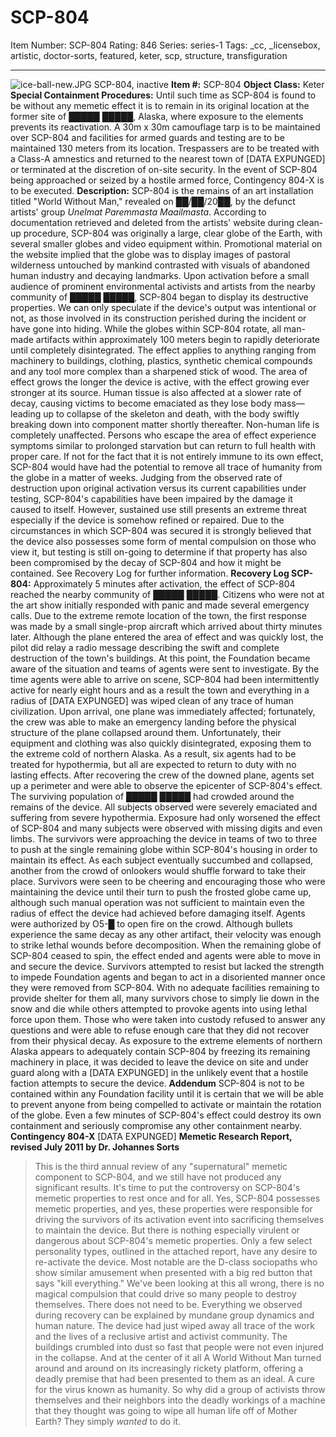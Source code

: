 # SCP-804
Item Number: SCP-804
Rating: 846
Series: series-1
Tags: _cc, _licensebox, artistic, doctor-sorts, featured, keter, scp, structure, transfiguration

---

![ice-ball-new.JPG](https://scp-wiki.wdfiles.com/local--files/scp-804/ice-ball-new.JPG)
SCP-804, inactive
**Item #:** SCP-804
**Object Class:** Keter
**Special Containment Procedures:** Until such time as SCP-804 is found to be without any memetic effect it is to remain in its original location at the former site of █████ █████, Alaska, where exposure to the elements prevents its reactivation. A 30m x 30m camouflage tarp is to be maintained over SCP-804 and facilities for armed guards and testing are to be maintained 130 meters from its location. Trespassers are to be treated with a Class-A amnestics and returned to the nearest town of [DATA EXPUNGED] or terminated at the discretion of on-site security. In the event of SCP-804 being approached or seized by a hostile armed force, Contingency 804-X is to be executed.
**Description:** SCP-804 is the remains of an art installation titled "World Without Man," revealed on ██/██/20██, by the defunct artists' group _Unelmat Paremmasta Maailmasta_. According to documentation retrieved and deleted from the artists' website during clean-up procedure, SCP-804 was originally a large, clear globe of the Earth, with several smaller globes and video equipment within. Promotional material on the website implied that the globe was to display images of pastoral wilderness untouched by mankind contrasted with visuals of abandoned human industry and decaying landmarks.
Upon activation before a small audience of prominent environmental activists and artists from the nearby community of █████ █████, SCP-804 began to display its destructive properties. We can only speculate if the device's output was intentional or not, as those involved in its construction perished during the incident or have gone into hiding.
While the globes within SCP-804 rotate, all man-made artifacts within approximately 100 meters begin to rapidly deteriorate until completely disintegrated. The effect applies to anything ranging from machinery to buildings, clothing, plastics, synthetic chemical compounds and any tool more complex than a sharpened stick of wood. The area of effect grows the longer the device is active, with the effect growing ever stronger at its source. Human tissue is also affected at a slower rate of decay, causing victims to become emaciated as they lose body mass—leading up to collapse of the skeleton and death, with the body swiftly breaking down into component matter shortly thereafter. Non-human life is completely unaffected. Persons who escape the area of effect experience symptoms similar to prolonged starvation but can return to full health with proper care.
If not for the fact that it is not entirely immune to its own effect, SCP-804 would have had the potential to remove all trace of humanity from the globe in a matter of weeks. Judging from the observed rate of destruction upon original activation versus its current capabilities under testing, SCP-804's capabilities have been impaired by the damage it caused to itself. However, sustained use still presents an extreme threat especially if the device is somehow refined or repaired.
Due to the circumstances in which SCP-804 was secured it is strongly believed that the device also possesses some form of mental compulsion on those who view it, but testing is still on-going to determine if that property has also been compromised by the decay of SCP-804 and how it might be contained. See Recovery Log for further information.
**Recovery Log SCP-804:** Approximately 5 minutes after activation, the effect of SCP-804 reached the nearby community of █████ █████. Citizens who were not at the art show initially responded with panic and made several emergency calls. Due to the extreme remote location of the town, the first response was made by a small single-prop aircraft which arrived about thirty minutes later. Although the plane entered the area of effect and was quickly lost, the pilot did relay a radio message describing the swift and complete destruction of the town's buildings. At this point, the Foundation became aware of the situation and teams of agents were sent to investigate.
By the time agents were able to arrive on scene, SCP-804 had been intermittently active for nearly eight hours and as a result the town and everything in a radius of [DATA EXPUNGED] was wiped clean of any trace of human civilization. Upon arrival, one plane was immediately affected; fortunately, the crew was able to make an emergency landing before the physical structure of the plane collapsed around them. Unfortunately, their equipment and clothing was also quickly disintegrated, exposing them to the extreme cold of northern Alaska. As a result, six agents had to be treated for hypothermia, but all are expected to return to duty with no lasting effects.
After recovering the crew of the downed plane, agents set up a perimeter and were able to observe the epicenter of SCP-804's effect. The surviving population of █████ █████ had crowded around the remains of the device. All subjects observed were severely emaciated and suffering from severe hypothermia. Exposure had only worsened the effect of SCP-804 and many subjects were observed with missing digits and even limbs. The survivors were approaching the device in teams of two to three to push at the single remaining globe within SCP-804's housing in order to maintain its effect. As each subject eventually succumbed and collapsed, another from the crowd of onlookers would shuffle forward to take their place. Survivors were seen to be cheering and encouraging those who were maintaining the device until their turn to push the frosted globe came up, although such manual operation was not sufficient to maintain even the radius of effect the device had achieved before damaging itself.
Agents were authorized by O5-█ to open fire on the crowd. Although bullets experience the same decay as any other artifact, their velocity was enough to strike lethal wounds before decomposition. When the remaining globe of SCP-804 ceased to spin, the effect ended and agents were able to move in and secure the device. Survivors attempted to resist but lacked the strength to impede Foundation agents and began to act in a disoriented manner once they were removed from SCP-804. With no adequate facilities remaining to provide shelter for them all, many survivors chose to simply lie down in the snow and die while others attempted to provoke agents into using lethal force upon them. Those who were taken into custody refused to answer any questions and were able to refuse enough care that they did not recover from their physical decay.
As exposure to the extreme elements of northern Alaska appears to adequately contain SCP-804 by freezing its remaining machinery in place, it was decided to leave the device on site and under guard along with a [DATA EXPUNGED] in the unlikely event that a hostile faction attempts to secure the device.
**Addendum** SCP-804 is not to be contained within any Foundation facility until it is certain that we will be able to prevent anyone from being compelled to activate or maintain the rotation of the globe. Even a few minutes of SCP-804's effect could destroy its own containment and seriously compromise any other containment nearby.
**Contingency 804-X** [DATA EXPUNGED]
**Memetic Research Report, revised July 2011 by Dr. Johannes Sorts**
> This is the third annual review of any "supernatural" memetic component to SCP-804, and we still have not produced any significant results. It's time to put the controversy on SCP-804's memetic properties to rest once and for all.
> Yes, SCP-804 possesses memetic properties, and yes, these properties were responsible for driving the survivors of its activation event into sacrificing themselves to maintain the device.
> But there is nothing especially virulent or dangerous about SCP-804's memetic properties. Only a few select personality types, outlined in the attached report, have any desire to re-activate the device. Most notable are the D-class sociopaths who show similar amusement when presented with a big red button that says "kill everything."
> We've been looking at this all wrong, there is no magical compulsion that could drive so many people to destroy themselves. There does not need to be. Everything we observed during recovery can be explained by mundane group dynamics and human nature.
> The device had just wiped away all trace of the work and the lives of a reclusive artist and activist community. The buildings crumbled into dust so fast that people were not even injured in the collapse. And at the center of it all A World Without Man turned around and around on its increasingly rickety platform, offering a deadly premise that had been presented to them as an ideal. A cure for the virus known as humanity.
> So why did a group of activists throw themselves and their neighbors into the deadly workings of a machine that they thought was going to wipe all human life off of Mother Earth?
> They simply _wanted_ to do it.